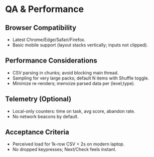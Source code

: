 # QA & Performance

## Browser Compatibility

- Latest Chrome/Edge/Safari/Firefox.
- Basic mobile support (layout stacks vertically; inputs not clipped).

## Performance Considerations

- CSV parsing in chunks; avoid blocking main thread.
- Sampling for very large packs; default N items with Shuffle toggle.
- Minimize re-renders; memoize parsed data per (level,type).

## Telemetry (Optional)

- Local-only counters: time on task, avg score, abandon rate.
- No network beacons by default.

## Acceptance Criteria

- Perceived load for 1k-row CSV < 2s on modern laptop.
- No dropped keypresses; Next/Check feels instant.
